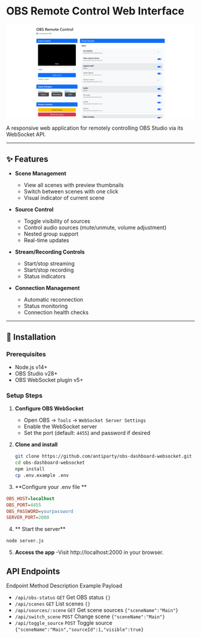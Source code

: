 # OBS Remote Control Web Interface

![OBS Remote Control Screenshot](/example.png)

A responsive web application for remotely controlling OBS Studio via its WebSocket API.

---

## ✨ Features

- **Scene Management**
  - View all scenes with preview thumbnails
  - Switch between scenes with one click
  - Visual indicator of current scene

- **Source Control**
  - Toggle visibility of sources
  - Control audio sources (mute/unmute, volume adjustment)
  - Nested group support
  - Real-time updates

- **Stream/Recording Controls**
  - Start/stop streaming
  - Start/stop recording
  - Status indicators

- **Connection Management**
  - Automatic reconnection
  - Status monitoring
  - Connection health checks

---

## 🚀 Installation

### Prerequisites

- Node.js v14+
- OBS Studio v28+
- OBS WebSocket plugin v5+

### Setup Steps

1. **Configure OBS WebSocket**
   - Open OBS → `Tools` → `WebSocket Server Settings`
   - Enable the WebSocket server
   - Set the port (default: `4455`) and password if desired

2. **Clone and install**
   ```bash
   git clone https://github.com/antiparty/obs-dashboard-websocket.git
   cd obs-dashboard-websocket
   npm install
   cp .env.example .env

3. **Configure your .env file **
  ```ini
  OBS_HOST=localhost
  OBS_PORT=4455
  OBS_PASSWORD=yourpassword
  SERVER_PORT=2000
  ```

4. ** Start the server**
  ```bash
  node server.js
  ```

5. **Access the app**
  -Visit http://localhost:2000 in your browser.

## API Endpoints
Endpoint	Method	Description	Example Payload
- `/api/obs-status`	`GET`	Get OBS status	`{}`
- `/api/scenes`	`GET`	List scenes	`{}`
- `/api/sources/:scene`	`GET` Get scene sources	```{"sceneName":"Main"}```
- `/api/switch_scene`	`POST`	Change scene	```{"sceneName":"Main"}```
- `/api/toggle_source`	`POST`	Toggle source	```{"sceneName":"Main","sourceId":1,"visible":true}```
